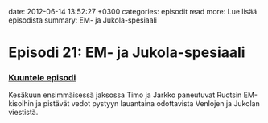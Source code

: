 date: 2012-06-14 13:52:27 +0300
categories: episodit
read more: Lue lis&auml;&auml; episodista
summary: EM- ja Jukola-spesiaali

# Episodi 21: EM- ja Jukola-spesiaali

### [Kuuntele episodi](http://traffic.libsyn.com/raskaasti/episodi-21.mp3)

Kes&auml;kuun ensimm&auml;isess&auml; jaksossa Timo ja Jarkko paneutuvat Ruotsin EM-kisoihin ja pist&auml;v&auml;t vedot pystyyn lauantaina odottavista Venlojen ja Jukolan viestist&auml;.

<script type="text/javascript" src="http://player.wizzard.tv/player/o/j/x/133967741206/config/k-a981f8b500e1d1de/uuid/root/height/240/width/480/episode/k-89fe471f475db51e.m4v"></script>


